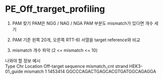 # PE_Off_trarget_profiling


1. PAM 찾기
    PAM은 NGG / NAG / NGA
    PAM 부분도 mismatch가 있다면 개수 세기

2. PAM 기준 왼쪽 20개, 오른쪽 RTT-6) 서열을 target reference와 비교
3. mismatch 개수 파악 (2 <= mismatch <= 10)



나와야 할 정보 예시					
Type	Chr	Location	Off-target sequence	mismatch_cnt	strand
HEK3-01_guide mismatch	1	1453414	GGCCCAGACTGAGCACGTGATGGCAGAGGA		

